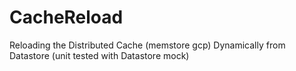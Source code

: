 # CacheReload
Reloading the Distributed Cache (memstore gcp) Dynamically from Datastore (unit tested with Datastore mock)
